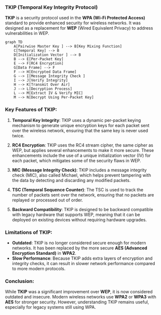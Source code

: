 ### TKIP (Temporal Key Integrity Protocol)

**TKIP** is a security protocol used in the **WPA (Wi-Fi Protected Access)** standard to provide enhanced security for wireless networks. It was designed as a replacement for **WEP** (Wired Equivalent Privacy) to address vulnerabilities in WEP.

```mermaid
graph TD
    A[Pairwise Master Key ] --> B[Key Mixing Function]
    C[Temporal Key] --> B
    D[Initialization Vector ] --> B
    B --> E[Per-Packet Key]
    E --> F[RC4 Encryption]
    G[Data Frame] --> F
    F --> H[Encrypted Data Frame]
    G --> I[Message Integrity Check ]
    I --> J[Verify Integrity]
    H --> K[Transmit Over Air]
    J --> L[Decryption Process]
    L --> M[Extract IV & Verify MIC]
    M --> N[Decrypt Using Per-Packet Key]

```

### Key Features of TKIP:

1. **Temporal Key Integrity**: TKIP uses a dynamic per-packet keying mechanism to generate unique encryption keys for each packet sent over the wireless network, ensuring that the same key is never used twice.

2. **RC4 Encryption**: TKIP uses the RC4 stream cipher, the same cipher as WEP, but applies several enhancements to make it more secure. These enhancements include the use of a unique initialization vector (IV) for each packet, which mitigates some of the security flaws in WEP.

3. **MIC (Message Integrity Check)**: TKIP includes a message integrity check (MIC), also called Michael, which helps prevent tampering with the data by detecting and discarding any modified packets.

4. **TSC (Temporal Sequence Counter)**: The TSC is used to track the number of packets sent over the network, ensuring that no packets are replayed or processed out of order.

5. **Backward Compatibility**: TKIP is designed to be backward compatible with legacy hardware that supports WEP, meaning that it can be deployed on existing devices without requiring hardware upgrades.

### Limitations of TKIP:
- **Outdated**: TKIP is no longer considered secure enough for modern networks. It has been replaced by the more secure **AES (Advanced Encryption Standard)** in **WPA2**.
- **Slow Performance**: Because TKIP adds extra layers of encryption and integrity checks, it can result in slower network performance compared to more modern protocols.

### Conclusion:
While **TKIP** was a significant improvement over **WEP**, it is now considered outdated and insecure. Modern wireless networks use **WPA2** or **WPA3** with **AES** for stronger security. However, understanding TKIP remains useful, especially for legacy systems still using WPA.